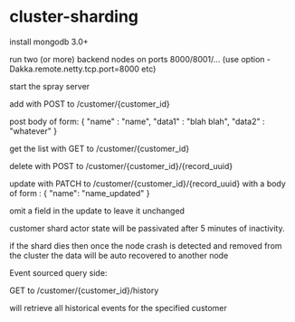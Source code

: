 # cluster-sharding

install mongodb 3.0+

run two (or more) backend nodes on ports 8000/8001/... (use option -Dakka.remote.netty.tcp.port=8000 etc)

start the spray server

add with POST to /customer/{customer_id}

post body of form:
{
    "name" : "name",
    "data1" : "blah blah",
    "data2" : "whatever"
}

get the list with GET to /customer/{customer_id}

delete with POST to /customer/{customer_id}/{record_uuid}

update with PATCH to /customer/{customer_id}/{record_uuid}
with a body of form :
{
    "name": "name_updated"
}

omit a field in the update to leave it unchanged

customer shard actor state will be passivated after 5 minutes of inactivity.

if the shard dies then once the node crash is detected and removed from the cluster the data will be auto recovered to another node


Event sourced query side:

GET to /customer/{customer_id}/history

will retrieve all historical events for the specified customer